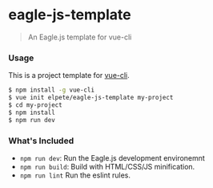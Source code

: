 # eagle-js-template

> An Eagle.js template for vue-cli

### Usage

This is a project template for [vue-cli](https://github.com/vuejs/vue-cli).

``` bash
$ npm install -g vue-cli
$ vue init elpete/eagle-js-template my-project
$ cd my-project
$ npm install
$ npm run dev
```

### What's Included

- `npm run dev`: Run the Eagle.js development environemnt
- `npm run build`: Build with HTML/CSS/JS minification.
- `npm run lint` Run the eslint rules.